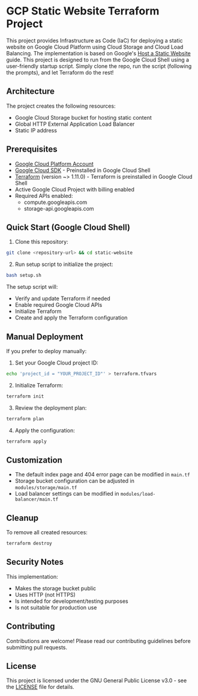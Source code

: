 # GCP Static Website Terraform Project

This project provides Infrastructure as Code (IaC) for deploying a static website on Google Cloud Platform using Cloud Storage and Cloud Load Balancing. The implementation is based on Google's [Host a Static Website](https://cloud.google.com/storage/docs/hosting-static-website#lb-host) guide. This project is designed to run from the Google Cloud Shell using a user-friendly startup script. Simply clone the repo, run the script (following the prompts), and let Terraform do the rest!

## Architecture

The project creates the following resources:
- Google Cloud Storage bucket for hosting static content
- Global HTTP External Application Load Balancer
- Static IP address

## Prerequisites

- [Google Cloud Platform Account](https://console.cloud.google.com)
- [Google Cloud SDK](https://cloud.google.com/sdk/docs/install) - Preinstalled in Google Cloud Shell
- [Terraform](https://www.terraform.io/downloads) (version ~> 1.11.0) - Terraform is preinstalled in Google Cloud Shell
- Active Google Cloud Project with billing enabled
- Required APIs enabled:
  - compute.googleapis.com
  - storage-api.googleapis.com

## Quick Start (Google Cloud Shell)

1. Clone this repository:
```bash
git clone <repository-url> && cd static-website
```

2. Run setup script to initialize the project:
```bash
bash setup.sh
```

The setup script will:
- Verify and update Terraform if needed
- Enable required Google Cloud APIs
- Initialize Terraform
- Create and apply the Terraform configuration

## Manual Deployment

If you prefer to deploy manually:

1. Set your Google Cloud project ID:
```bash
echo 'project_id = "YOUR_PROJECT_ID"' > terraform.tfvars
```

2. Initialize Terraform:
```bash
terraform init
```

3. Review the deployment plan:
```bash
terraform plan
```

4. Apply the configuration:
```bash
terraform apply
```

## Customization

- The default index page and 404 error page can be modified in `main.tf`
- Storage bucket configuration can be adjusted in `modules/storage/main.tf`
- Load balancer settings can be modified in `modules/load-balancer/main.tf`

## Cleanup

To remove all created resources:
```bash
terraform destroy
```

## Security Notes

This implementation:
- Makes the storage bucket public
- Uses HTTP (not HTTPS)
- Is intended for development/testing purposes
- Is not suitable for production use

## Contributing

Contributions are welcome! Please read our contributing guidelines before submitting pull requests.

## License

This project is licensed under the GNU General Public License v3.0 - see the [LICENSE](LICENSE) file for details.